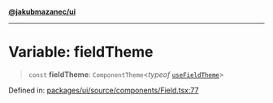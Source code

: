 [**@jakubmazanec/ui**](../README.md)

---

# Variable: fieldTheme

> `const` **fieldTheme**: `ComponentTheme`\<_typeof_
> [`useFieldTheme`](../functions/useFieldTheme.md)\>

Defined in:
[packages/ui/source/components/Field.tsx:77](https://github.com/jakubmazanec/tools/blob/66e975ab265618dba82f8e4c56654145b7ba4db7/packages/ui/source/components/Field.tsx#L77)
